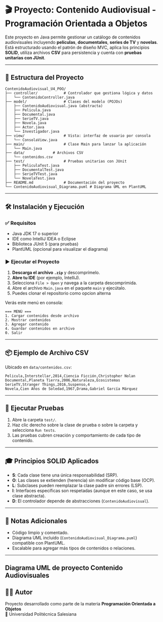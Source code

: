 # 🎬 Proyecto: Contenido Audiovisual - Programación Orientada a Objetos

Este proyecto en Java permite gestionar un catálogo de contenidos audiovisuales incluyendo **películas**, **documentales**, **series de TV** y **novelas**. Está estructurado usando el patrón de diseño MVC, aplica los principios **SOLID**, utiliza archivos **CSV** para persistencia y cuenta con **pruebas unitarias con JUnit**.

---

## 📁 Estructura del Proyecto

```
ContenidoAudiovisual_U4_POO/
├── controller/            # Controlador que gestiona lógica y datos
│   └── ContenidoController.java
├── model/                 # Clases del modelo (POJOs)
│   ├── ContenidoAudiovisual.java (abstracta)
│   ├── Pelicula.java
│   ├── Documental.java
│   ├── SerieTV.java
│   ├── Novela.java
│   ├── Actor.java
│   └── Investigador.java
├── view/                  # Vista: interfaz de usuario por consola
│   └── ConsolaView.java
├── main/                  # Clase Main para lanzar la aplicación
│   └── Main.java
├── data/             # Archivos CSV
│   └── contenidos.csv
├── test/                  # Pruebas unitarias con JUnit
│   ├── PeliculaTest.java
│   ├── DocumentalTest.java
│   ├── SerieTVTest.java
│   └── NovelaTest.java
├── README.md              # Documentación del proyecto
└── ContenidoAudiovisual_Diagrama.puml # Diagrama UML en PlantUML
```

---

## 🛠️ Instalación y Ejecución

### ✅ Requisitos

- Java JDK 17 o superior
- IDE como IntelliJ IDEA o Eclipse
- Biblioteca JUnit 5 (para pruebas)
- PlantUML (opcional para visualizar el diagrama)

### ▶️ Ejecutar el Proyecto

1. **Descarga el archivo `.zip`** y descomprímelo.
2. **Abre tu IDE** (por ejemplo, IntelliJ).
3. Selecciona `File > Open` y navega a la carpeta descomprimida.
4. Abre el archivo `Main.java` en el paquete `main` y ejecútalo.
5. Puedes clonar el repositorio como opcion alterna 

Verás este menú en consola:

```
=== MENÚ ===
1. Cargar contenidos desde archivo
2. Mostrar contenidos
3. Agregar contenido
4. Guardar contenidos en archivo
0. Salir
```

---

## 📦 Ejemplo de Archivo CSV

Ubicado en `data/contenidos.csv`:

```csv
Pelicula,Interstellar,2014,Ciencia Ficción,Christopher Nolan
Documental,Planeta Tierra,2006,Naturaleza,Ecosistemas
SerieTV,Stranger Things,2016,Suspenso,4
Novela,Cien Años de Soledad,1967,Drama,Gabriel García Márquez
```

---

## 🧪 Ejecutar Pruebas

1. Abre la carpeta `test/`.
2. Haz clic derecho sobre la clase de prueba o sobre la carpeta y selecciona `Run tests`.
3. Las pruebas cubren creación y comportamiento de cada tipo de contenido.

---

## 🎓 Principios SOLID Aplicados

- **S**: Cada clase tiene una única responsabilidad (SRP).
- **O**: Las clases se extienden (herencia) sin modificar código base (OCP).
- **L**: Subclases pueden reemplazar la clase padre sin errores (LSP).
- **I**: Interfaces específicas son respetadas (aunque en este caso, se usa clase abstracta).
- **D**: El controlador depende de abstracciones (`ContenidoAudiovisual`).

---

## 📌 Notas Adicionales

- Código limpio y comentado.
- Diagrama UML incluido (`ContenidoAudiovisual_Diagrama.puml`) compatible con PlantUML.
- Escalable para agregar más tipos de contenidos o relaciones.

---

## Diagrama UML de proyecto Contenido Audiovisuales

## 👨‍💻 Autor

Proyecto desarrollado como parte de la materia **Programación Orientada a Objetos**  
📍 Universidad Politécnica Salesiana
